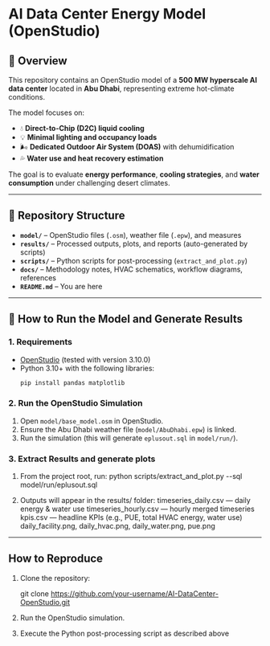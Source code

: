 # AI Data Center Energy Model (OpenStudio)

## 📌 Overview
This repository contains an OpenStudio model of a **500 MW hyperscale AI data center** located in **Abu Dhabi**, representing extreme hot-climate conditions.  

The model focuses on:  
- 💧 **Direct-to-Chip (D2C) liquid cooling**  
- 💡 **Minimal lighting and occupancy loads**  
- 🌬️ **Dedicated Outdoor Air System (DOAS)** with dehumidification  
- 💦 **Water use and heat recovery estimation**  

The goal is to evaluate **energy performance**, **cooling strategies**, and **water consumption** under challenging desert climates.

---

## 📂 Repository Structure
- **`model/`** – OpenStudio files (`.osm`), weather file (`.epw`), and measures  
- **`results/`** – Processed outputs, plots, and reports (auto-generated by scripts)  
- **`scripts/`** – Python scripts for post-processing (`extract_and_plot.py`)  
- **`docs/`** – Methodology notes, HVAC schematics, workflow diagrams, references  
- **`README.md`** – You are here  

---

## 🚀 How to Run the Model and Generate Results

### 1. Requirements
- [OpenStudio](https://openstudio.net/) (tested with version 3.10.0)  
- Python 3.10+ with the following libraries:
  ```bash
  pip install pandas matplotlib

### 2. Run the OpenStudio Simulation
1. Open `model/base_model.osm` in OpenStudio.
2. Ensure the Abu Dhabi weather file (`model/AbuDhabi.epw`) is linked.
3. Run the simulation (this will generate `eplusout.sql` in `model/run/`).

### 3. Extract Results and generate plots
1. From the project root, run:
python scripts/extract_and_plot.py --sql model/run/eplusout.sql

2. Outputs will appear in the results/ folder:
timeseries_daily.csv — daily energy & water use
timeseries_hourly.csv — hourly merged timeseries
kpis.csv — headline KPIs (e.g., PUE, total HVAC energy, water use)
daily_facility.png, daily_hvac.png, daily_water.png, pue.png

---

## How to Reproduce
1. Clone the repository:

   git clone https://github.com/your-username/AI-DataCenter-OpenStudio.git

2. Run the OpenStudio simulation.
3. Execute the Python post-processing script as described above
